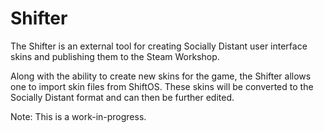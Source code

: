 # Shifter

The Shifter is an external tool for creating Socially Distant user interface skins and publishing them to the Steam Workshop.

Along with the ability to create new skins for the game, the Shifter allows one to import skin files from ShiftOS. These skins will be converted to the Socially Distant format and can then be further edited.

Note: This is a work-in-progress.

